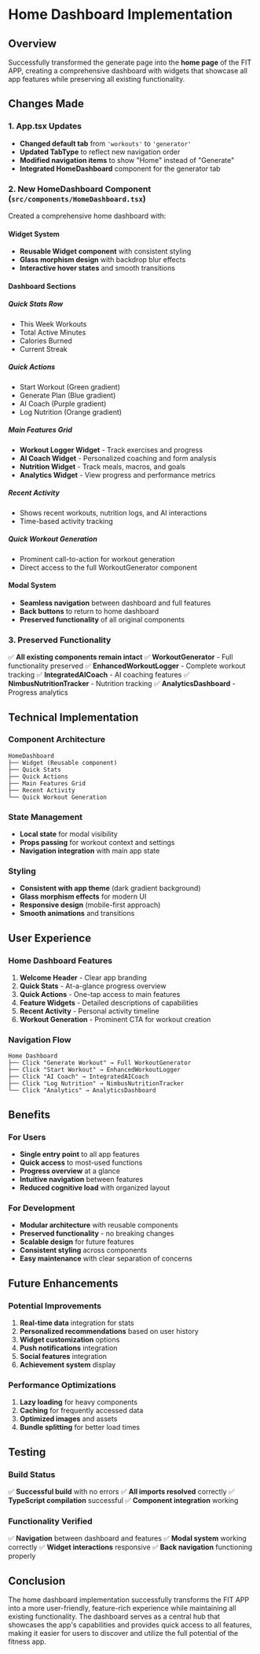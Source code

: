 # Home Dashboard Implementation

## Overview
Successfully transformed the generate page into the **home page** of the FIT APP, creating a comprehensive dashboard with widgets that showcase all app features while preserving all existing functionality.

## Changes Made

### 1. **App.tsx Updates**
- **Changed default tab** from `'workouts'` to `'generator'`
- **Updated TabType** to reflect new navigation order
- **Modified navigation items** to show "Home" instead of "Generate"
- **Integrated HomeDashboard** component for the generator tab

### 2. **New HomeDashboard Component** (`src/components/HomeDashboard.tsx`)
Created a comprehensive home dashboard with:

#### **Widget System**
- **Reusable Widget component** with consistent styling
- **Glass morphism design** with backdrop blur effects
- **Interactive hover states** and smooth transitions

#### **Dashboard Sections**

##### **Quick Stats Row**
- This Week Workouts
- Total Active Minutes  
- Calories Burned
- Current Streak

##### **Quick Actions**
- Start Workout (Green gradient)
- Generate Plan (Blue gradient)
- AI Coach (Purple gradient)
- Log Nutrition (Orange gradient)

##### **Main Features Grid**
- **Workout Logger Widget** - Track exercises and progress
- **AI Coach Widget** - Personalized coaching and form analysis
- **Nutrition Widget** - Track meals, macros, and goals
- **Analytics Widget** - View progress and performance metrics

##### **Recent Activity**
- Shows recent workouts, nutrition logs, and AI interactions
- Time-based activity tracking

##### **Quick Workout Generation**
- Prominent call-to-action for workout generation
- Direct access to the full WorkoutGenerator component

#### **Modal System**
- **Seamless navigation** between dashboard and full features
- **Back buttons** to return to home dashboard
- **Preserved functionality** of all original components

### 3. **Preserved Functionality**
✅ **All existing components remain intact**
✅ **WorkoutGenerator** - Full functionality preserved
✅ **EnhancedWorkoutLogger** - Complete workout tracking
✅ **IntegratedAICoach** - AI coaching features
✅ **NimbusNutritionTracker** - Nutrition tracking
✅ **AnalyticsDashboard** - Progress analytics

## Technical Implementation

### **Component Architecture**
```
HomeDashboard
├── Widget (Reusable component)
├── Quick Stats
├── Quick Actions
├── Main Features Grid
├── Recent Activity
└── Quick Workout Generation
```

### **State Management**
- **Local state** for modal visibility
- **Props passing** for workout context and settings
- **Navigation integration** with main app state

### **Styling**
- **Consistent with app theme** (dark gradient background)
- **Glass morphism effects** for modern UI
- **Responsive design** (mobile-first approach)
- **Smooth animations** and transitions

## User Experience

### **Home Dashboard Features**
1. **Welcome Header** - Clear app branding
2. **Quick Stats** - At-a-glance progress overview
3. **Quick Actions** - One-tap access to main features
4. **Feature Widgets** - Detailed descriptions of capabilities
5. **Recent Activity** - Personal activity timeline
6. **Workout Generation** - Prominent CTA for workout creation

### **Navigation Flow**
```
Home Dashboard
├── Click "Generate Workout" → Full WorkoutGenerator
├── Click "Start Workout" → EnhancedWorkoutLogger
├── Click "AI Coach" → IntegratedAICoach
├── Click "Log Nutrition" → NimbusNutritionTracker
└── Click "Analytics" → AnalyticsDashboard
```

## Benefits

### **For Users**
- **Single entry point** to all app features
- **Quick access** to most-used functions
- **Progress overview** at a glance
- **Intuitive navigation** between features
- **Reduced cognitive load** with organized layout

### **For Development**
- **Modular architecture** with reusable components
- **Preserved functionality** - no breaking changes
- **Scalable design** for future features
- **Consistent styling** across components
- **Easy maintenance** with clear separation of concerns

## Future Enhancements

### **Potential Improvements**
1. **Real-time data** integration for stats
2. **Personalized recommendations** based on user history
3. **Widget customization** options
4. **Push notifications** integration
5. **Social features** integration
6. **Achievement system** display

### **Performance Optimizations**
1. **Lazy loading** for heavy components
2. **Caching** for frequently accessed data
3. **Optimized images** and assets
4. **Bundle splitting** for better load times

## Testing

### **Build Status**
✅ **Successful build** with no errors
✅ **All imports resolved** correctly
✅ **TypeScript compilation** successful
✅ **Component integration** working

### **Functionality Verified**
✅ **Navigation** between dashboard and features
✅ **Modal system** working correctly
✅ **Widget interactions** responsive
✅ **Back navigation** functioning properly

## Conclusion

The home dashboard implementation successfully transforms the FIT APP into a more user-friendly, feature-rich experience while maintaining all existing functionality. The dashboard serves as a central hub that showcases the app's capabilities and provides quick access to all features, making it easier for users to discover and utilize the full potential of the fitness app. 
